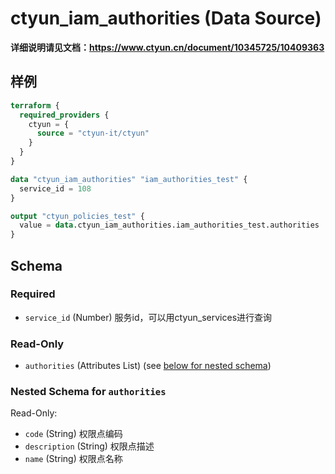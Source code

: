 # ctyun_iam_authorities (Data Source)
**详细说明请见文档：https://www.ctyun.cn/document/10345725/10409363**



## 样例

```terraform
terraform {
  required_providers {
    ctyun = {
      source = "ctyun-it/ctyun"
    }
  }
}

data "ctyun_iam_authorities" "iam_authorities_test" {
  service_id = 108
}

output "ctyun_policies_test" {
  value = data.ctyun_iam_authorities.iam_authorities_test.authorities
}
```

<!-- schema generated by tfplugindocs -->
## Schema

### Required

- `service_id` (Number) 服务id，可以用ctyun_services进行查询

### Read-Only

- `authorities` (Attributes List) (see [below for nested schema](#nestedatt--authorities))

<a id="nestedatt--authorities"></a>
### Nested Schema for `authorities`

Read-Only:

- `code` (String) 权限点编码
- `description` (String) 权限点描述
- `name` (String) 权限点名称